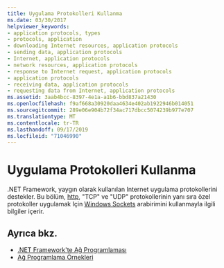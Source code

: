 ```yaml
---
title: Uygulama Protokolleri Kullanma
ms.date: 03/30/2017
helpviewer_keywords:
- application protocols, types
- protocols, application
- downloading Internet resources, application protocols
- sending data, application protocols
- Internet, application protocols
- network resources, application protocols
- response to Internet request, application protocols
- application protocols
- receiving data, application protocols
- requesting data from Internet, application protocols
ms.assetid: 3aab4bcc-8397-4e1a-a1b6-bbd837a21430
ms.openlocfilehash: f9af668a30920daa4634e402ab1922946b014051
ms.sourcegitcommit: 289e06e904b72f34ac717dbcc5074239b977e707
ms.translationtype: MT
ms.contentlocale: tr-TR
ms.lasthandoff: 09/17/2019
ms.locfileid: "71046990"
---
```

# <a name="using-application-protocols"></a>Uygulama Protokolleri Kullanma
.NET Framework, yaygın olarak kullanılan Internet uygulama protokollerini destekler. Bu bölüm, [http](http.md), "TCP" ve "UDP" protokollerinin yanı sıra özel protokoller uygulamak Için [Windows Sockets](sockets.md) arabirimini kullanmayla ilgili bilgiler içerir.  
  
## <a name="see-also"></a>Ayrıca bkz.

- [.NET Framework'te Ağ Programlaması](index.md)
- [Ağ Programlama Örnekleri](network-programming-samples.md)
